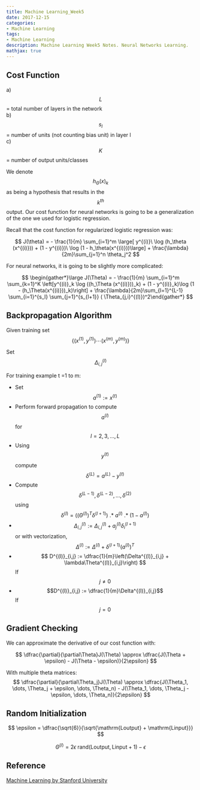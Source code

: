 ```yaml
---
title: Machine Learning_Week5
date: 2017-12-15
categories:
- Machine Learning
tags: 
- Machine Learning
description: Machine Learning Week5 Notes. Neural Networks Learning.
mathjax: true
---
```

## Cost Function  
a) $$L$$= total number of layers in the network  
b) $$s_l$$ = number of units (not counting bias unit) in layer l  
c) $$K$$= number of output units/classes  

We denote $$h_\Theta(x)_k$$ as being a hypothesis that results in the $$k^{th}$$ output.
Our cost function for neural networks is going to be a generalization of the one we used for logistic regression.

Recall that the cost function for regularized logistic regression was:  

$$ J(\theta) = - \frac{1}{m} \sum_{i=1}^m \large[ y^{(i)}\ \log (h_\theta (x^{(i)})) + (1 - y^{(i)})\ \log (1 - h_\theta(x^{(i)}))\large] + \frac{\lambda}{2m}\sum_{j=1}^n \theta_j^2 $$  

For neural networks, it is going to be slightly more complicated:  

$$ \begin{gather*}\large J(\Theta) = - \frac{1}{m} \sum_{i=1}^m \sum_{k=1}^K \left[y^{(i)}_k \log ((h_\Theta (x^{(i)}))_k) + (1 - y^{(i)}_k)\log (1 - (h_\Theta(x^{(i)}))_k)\right] + \frac{\lambda}{2m}\sum_{l=1}^{L-1} \sum_{i=1}^{s_l} \sum_{j=1}^{s_{l+1}} ( \Theta_{j,i}^{(l)})^2\end{gather*} $$  

## Backpropagation Algorithm  

Given training set $$ \lbrace (x^{(1)}, y^{(1)}) \cdots (x^{(m)}, y^{(m)})\rbrace $$  

Set $$\Delta^{(l)}_{i,j}$$

For training example t =1 to m:  
- Set $$a^{(1)} := x^{(t)}$$  
- Perform forward propagation to compute $$a^{(l)}$$ for $$l=2,3,…,L$$  
- Using $$y^{(t)}$$ compute $$\delta^{(L)} = a^{(L)} - y^{(t)}$$  
- Compute $$\delta^{(L-1)}, \delta^{(L-2)},\dots,\delta^{(2)}$$ using $$\delta^{(l)} = ((\Theta^{(l)})^T \delta^{(l+1)})\ .*\ a^{(l)}\ .*\ (1 - a^{(l)})$$  
- $$\Delta^{(l)}_{i,j} := \Delta^{(l)}_{i,j} + a_j^{(l)} \delta_i^{(l+1)}$$ or with vectorization, $$\Delta^{(l)} := \Delta^{(l)} + \delta^{(l+1)}(a^{(l)})^T$$  
- $$ D^{(l)}_{i,j} := \dfrac{1}{m}\left(\Delta^{(l)}_{i,j} + \lambda\Theta^{(l)}_{i,j}\right) $$ If $$j≠0$$   
- $$D^{(l)}_{i,j} := \dfrac{1}{m}\Delta^{(l)}_{i,j}$$  If $$j=0$$  

## Gradient Checking  

We can approximate the derivative of our cost function with:  

$$ \dfrac{\partial}{\partial\Theta}J(\Theta) \approx \dfrac{J(\Theta + \epsilon) - J(\Theta - \epsilon)}{2\epsilon} $$  

With multiple theta matrices:  
$$ \dfrac{\partial}{\partial\Theta_j}J(\Theta) \approx \dfrac{J(\Theta_1, \dots, \Theta_j + \epsilon, \dots, \Theta_n) - J(\Theta_1, \dots, \Theta_j - \epsilon, \dots, \Theta_n)}{2\epsilon} $$  

## Random Initialization  

$$ \epsilon = \dfrac{\sqrt{6}}{\sqrt{\mathrm{Loutput} + \mathrm{Linput}}} $$  

$$ \Theta^{(l)} =  2 \epsilon \; \mathrm{rand}(\mathrm{Loutput}, \mathrm{Linput} + 1)    - \epsilon $$  

## Reference
[Machine Learning by Stanford University](https://www.coursera.org/learn/machine-learning/resources/EcbzQ)



